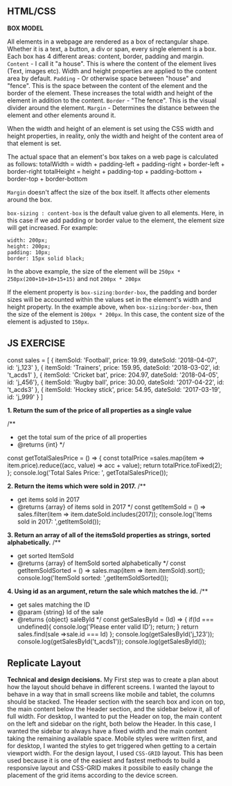 ## HTML/CSS

**BOX MODEL**

All elements in a webpage are rendered as a box of rectangular shape. Whether it is a text, a button, a div or span, every single element is a box. Each box has 4 different areas: content, border, padding and margin.
`Content` - I call it "a house". This is where the content of the element lives (Text, images etc). Width and height properties are applied to the content area by default.
`Padding` - Or otherwise space between "house" and "fence". This is the space between the content of the element and the border of the element. These increases the total width and height of the element in addition to the content.
`Border` - "The fence". This is the visual divider around the element.
`Margin` - Determines the distance between the element and other elements around it. 

When the width and height of an element is set using the CSS width and height properties, in reality, only the width and height of the content area of that element is set. 

The actual space that an element's box takes on a web page is calculated as follows:
totalWidth = width + padding-left + padding-right + border-left + border-right
totalHeight = height + padding-top + padding-bottom + border-top + border-bottom 

`Margin` doesn't affect the size of the box itself. It affects other elements around the box.

`box-sizing : content-box` is the default value given to all elements. Here, in this case if we add padding or border value to the element, the element size will get increased. For example:

    width: 200px;
    height: 200px;
    padding: 10px; 
    border: 15px solid black; 

In the above example, the size of the element will be `250px * 250px(200+10+10+15+15)` and not `200px * 200px`

If the element property is `box-sizing:border-box`, the padding and border sizes will be accounted within the values set in the element's width and height property. In the example above, when `box-sizing:border-box`, then the size of the element is `200px * 200px`.
In this case, the content size of the element is adjusted to `150px`.

    

## JS EXERCISE
const sales = [
{ itemSold: 'Football', price: 19.99, dateSold: '2018-04-07', id: 'j_123' },
{ itemSold: 'Trainers', price: 159.95, dateSold: '2018-03-02', id: 't_acds1' },
{ itemSold: 'Cricket bat', price: 204.97, dateSold: '2018-04-05', id: 'j_456'},
{ itemSold: 'Rugby ball', price: 30.00, dateSold: '2017-04-22', id: 't_acds3' },
{ itemSold: 'Hockey stick', price: 54.95, dateSold: '2017-03-19', id: 'j_999' }
]


**1. Return the sum of the price of all properties as a single value**

/**
 * get the total sum of the price of all properties
 * @returns {int}
 */

const getTotalSalesPrice = () => {
    const totalPrice =sales.map(item => item.price).reduce((acc, value) => acc + value);
    return totalPrice.toFixed(2);
};
console.log('Total Sales Price: ', getTotalSalesPrice());

**2. Return the items which were sold in 2017.**
/**
 * get items sold in 2017
 * @returns {array} of items sold in 2017
 */
 const getItemSold = () => sales.filter(item => item.dateSold.includes(2017));
 console.log('Items sold in 2017: ',getItemSold());

 **3. Return an array of all of the itemsSold properties as strings, sorted alphabetically.**
 /**
 * get sorted ItemSold 
 * @returns {array} of ItemSold sorted alphabetically
*/
 const getItemSoldSorted = () => sales.map(item => item.itemSold).sort();
 console.log('ItemSold sorted: ',getItemSoldSorted());

**4. Using id as an argument, return the sale which matches the id.**
 /**
 * get sales matching the ID
 * @param {string} Id of the sale
 * @returns {object} saleById
*/
 const getSalesById = (Id) => {
     if(Id === undefined){
        console.log('Please enter valid ID');
        return;
     }
     return sales.find(sale =>sale.id === Id)
};
 console.log(getSalesById('j_123'));
 console.log(getSalesById('t_acds1'));
 console.log(getSalesById());
 


## Replicate Layout
**Technical and design decisions.**
 My First step was to create a plan about how the layout should behave in different screens. I wanted the layout to behave in a way that in small screens like mobile and tablet, the columns should be stacked. The Header section with the search box and icon on top, the main content below the Header section, and the sidebar below it, all of full width. For desktop, I wanted to put the Header on top, the main content on the left and sidebar on the right, both below the Header. In this case, I wanted the sidebar to always have a fixed width and the main content taking the remaining available space. Mobile styles were written first, and for desktop, I wanted the styles to get triggered when getting to a certain viewport width. 
 For the design layout, I used `CSS-GRID` layout. This has been used because it is one of the easiest and fastest methods to build a responsive layout and CSS-GRID makes it possibile to easily change the placement of the grid items according to the device screen. 

